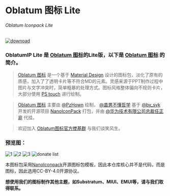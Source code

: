 # Oblatum 图标 Lite
###### Oblatum Iconpack Lite
[![](http://img.vim-cn.com/97/52add226c6e9759bcf716b7ce8f5771d445964.png "downoad")](https://www.coolapk.com/apk/com.oblatum.iconpack)

### OblatumIP Lite 是 [Oblatum 图标][Oblatum]的Lite版，以下是 [Oblatum 图标][Oblatum] 的简介。

> [Oblatum 图标][Oblatum] 是一个基于 [Material Design][MD] 设计的图标包，淡化了原有的质感，加入了了透明卡片等不符合MD的元素。灵感来源于PPT制作过程中图片与文字冲突时，简单粗暴的处理方式。图标风格整体偏向不规则卡片，大部分使用 [PS touch][PS] 进行绘制。

> [Oblatum 图标][Oblatum] 主要由 [@PzHown][PzHown] 绘制， [@直男不懂哲学][Ainj] 基于 [@by_syk][Bysyk] 开发的开源项目 [NanoIconPack][Nano] 打包，并由 [@华为技术有限公司总裁任正非][Huawei] 代挂。

> 欢迎加入 [Oblatum图标官方搅基群][QQ] 与我们谈笑风生。

### 预览图：

![1](http://image.coolapk.com/apk_image/2017/1112/1510448750881-166044-o_1buo8486djom9md1cndc22aahq-uid-1102491@1440x1920.png.t.jpg)  ![2](http://image.coolapk.com/apk_image/2017/1112/1510448849765-166044-o_1buo8560vgmnclu1mua9boim010-uid-1102491@1440x1920.png.t.jpg) ![3](http://image.coolapk.com/apk_image/2017/1112/1510450167010-166044-o_1buo859951ch5tep16lcip4jee16-uid-1102491@1440x1920.png.t.jpg) ![donate list](http://image.coolapk.com/apk_image/2017/1208/1512527819064-166044-o_1c0qcn30114181oe01ubb6er11q9q-uid-1102491@1440x1920.jpg.t.jpg)

本图标包采用[NanoIconpack][Nano]开源图标包模板，因此本仓库核心并不是代码，而是图标，因此选用CC-BY-4.0开源协议。

**想使用我们的图标制作其他主题，如Substratum、MIUI、EMUI等，请与我们取得联系。**


[Oblatum]:https://www.coolapk.com/apk/com.oblatum.iconpack
[MD]:https://material.io/
[PS]:https://www.coolapk.com/apk/air.com.adobe.pstouchphone
[PzHown]:http://www.coolapk.com/u/464418
[Ainj]:http://www.coolapk.com/u/724972
[Bysyk]:http://www.coolapk.com/u/463675
[Nano]:https://github.com/by-syk/NanoIconPack
[Huawei]:http://www.coolapk.com/u/1102491
[QQ]:https://jq.qq.com/?_wv=1027&k=5bLdUV8
